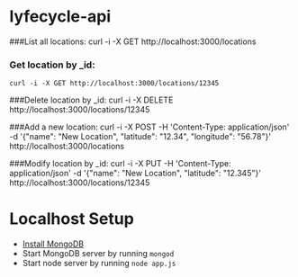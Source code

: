 lyfecycle-api
=============

###List all locations:
	curl -i -X GET http://localhost:3000/locations

### Get location by _id:
	curl -i -X GET http://localhost:3000/locations/12345

###Delete location by _id:
	curl -i -X DELETE http://localhost:3000/locations/12345

###Add a new location:
	curl -i -X POST -H 'Content-Type: application/json' -d '{"name": "New Location", "latitude": "12.34", "longitude": "56.78"}' http://localhost:3000/locations

###Modify location by _id:
	curl -i -X PUT -H 'Content-Type: application/json' -d '{"name": "New Location", "latitude": "12.345"}' http://localhost:3000/locations/12345

Localhost Setup
=============

- [Install MongoDB](http://docs.mongodb.org/manual/installation/)
- Start MongoDB server by running `mongod`
- Start node server by running `node app.js`
